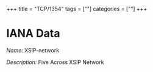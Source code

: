 +++
title = "TCP/1354"
tags = [""]
categories = [""]
+++

# IANA Data

_Name:_ XSIP-network

_Description:_ Five Across XSIP Network

